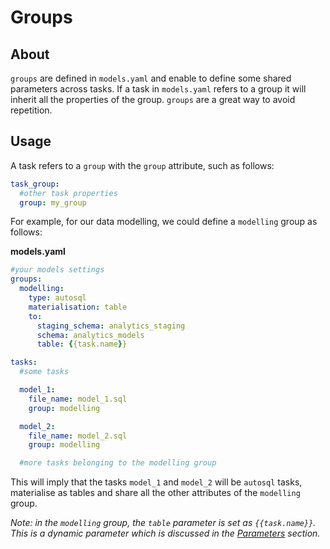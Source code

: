 # Groups

## About

`groups` are defined in `models.yaml` and enable to define some shared parameters across tasks. If a task in `models.yaml` refers to a group it will inherit all the properties of the group. `groups` are a great way to avoid repetition.

## Usage

A task refers to a `group` with the `group` attribute, such as follows:

```yaml
task_group:
  #other task properties
  group: my_group
```

For example, for our data modelling, we could define a `modelling` group as follows:

**models.yaml**
```yaml
#your models settings
groups:
  modelling:
    type: autosql
    materialisation: table
    to:
      staging_schema: analytics_staging
      schema: analytics_models
      table: {{task.name}}

tasks:
  #some tasks

  model_1:
    file_name: model_1.sql
    group: modelling

  model_2:
    file_name: model_2.sql
    group: modelling

  #more tasks belonging to the modelling group
```

This will imply that the tasks `model_1` and `model_2` will be `autosql` tasks, materialise as tables and share all the other attributes of the `modelling` group.

*Note: in the `modelling` group, the `table` parameter is set as `{{task.name}}`. This is a dynamic parameter which is discussed in the [Parameters](parameters.md) section.* 

